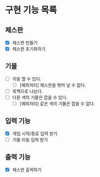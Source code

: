 # 구현 기능 목록

## 체스판

- [x] 체스판 만들기
- [x] 체스판 초기화하기

## 기물
- [ ] 이동 할 수 있다.
  - [ ] [예외처리] 체스판을 벗어 날 수 없다.
- [ ] 흑백으로 나뉜다.
- [ ] 다른 색의 기물은 잡을 수 있다.
  - [ ] [예외처리] 같은 색의 기물은 잡을 수 없다.

## 입력 기능
- [x] 게임 시작/종료 입력 받기
- [ ] 기물 이동 입력 받기

## 출력 기능
- [x] 체스판 출력하기
